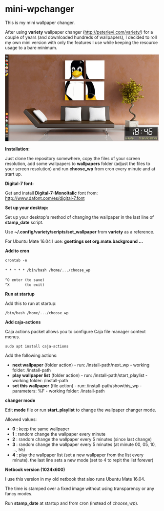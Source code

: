 # mini-wpchanger

This is my mini wallpaper changer.

After using __variety__ wallpaper changer (http://peterlevi.com/variety/) for a couple of years (and downloaded hundreds of wallpapers), I decided to roll my own mini version with only the features I use while keeping the resource usage to a bare minimum.

![my desktop](https://github.com/gabdub/mini-wpchanger/blob/master/screencap/desktop1.jpg "my desktop")

__Installation:__

Just clone the repository somewhere, copy the files of your screen resolution, add some wallpapers to __wallpapers__ folder (adjust the files to your screen resolution) and run __choose_wp__ from cron every minute and at start up.

**Digital-7 font:**

Get and install __Digital-7-MonoItalic__ font from: http://www.dafont.com/es/digital-7.font

**Set up your desktop:**

Set up your desktop's method of changing the wallpaper in the last line of __stamp_date__ script.

Use __~/.config/variety/scripts/set_wallpaper__ from __variety__ as a reference.

For Ubuntu Mate 16.04 I use: __gsettings set org.mate.background ...__

**Add to cron**

```
crontab -e

* * * * * /bin/bash /home/.../choose_wp

^O enter (to save)
^X       (to exit)
```

**Run at startup**

Add this to run at startup:
```
/bin/bash /home/.../choose_wp
```

**Add caja-actions**

Caja actions packet allows you to configure Caja file manager context menus.

```
sudo apt install caja-actions
```

Add the following actions:

* __next wallpaper__ (folder action) - run: /install-path/next_wp - working folder: /install-path
* __play wallpaper list__ (folder action) - run: /install-path/start_playlist - working folder: /install-path
* __set this wallpaper__ (file action) - run: /install-path/showthis_wp - parameters: %F - working folder: /install-path

**changer mode**

Edit __mode__ file or run __start_playlist__ to change the wallpaper changer mode.

Allowed values:

* __0__ : keep the same wallpaper
* __1__ : random change the wallpaper every minute
* __2__ : random change the wallpaper every 5 minutes (since last change)
* __3__ : random change the wallpaper every 5 minutes (at minute 00, 05, 10, ..., 55)
* __4__ : play the wallpaper list (set a new wallpaper from the list every minute). the last line sets a new mode (set to 4 to repit the list forever)

**Netbook version (1024x600)**

I use this version in my old netbook that also runs Ubuntu Mate 16.04.

The time is stamped over a fixed image without using transparency or any fancy modes.

Run __stamp_date__ at startup and from cron (instead of _choose_wp_).
